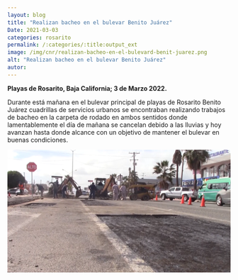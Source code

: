 ```yaml
---
layout: blog
title: "Realizan bacheo en el bulevar Benito Juárez"
Date: 2021-03-03
categories: rosarito
permalink: /:categories/:title:output_ext
image: /img/cnr/realizan-bacheo-en-el-bulevard-benit-juarez.png
alt: "Realizan bacheo en el bulevar Benito Juárez"
autor:
---
```


**Playas de Rosarito, Baja California; 3 de Marzo 2022.** 

Durante está mañana en el bulevar principal de playas de Rosarito Benito Juárez cuadrillas de servicios urbanos se encontraban realizando trabajos de bacheo en la carpeta de rodado en ambos sentidos donde lamentablemente el día de mañana se cancelan debido a las lluvias y hoy avanzan hasta donde alcance con un objetivo de mantener el bulevar en buenas condiciones.

<div id="carouselExampleSlidesOnly" class="carousel slide" data-ride="carousel">
  <div class="carousel-inner">
    <div class="carousel-item active">
       <img class="d-block w-100" src="/img/cnr/realizan-bacheo-en-el-bulevard-benit-juarez.png" loading="lazy"  alt="Realizan bacheo en el bulevar Benito Juárez">
    </div>
  </div>
</div>